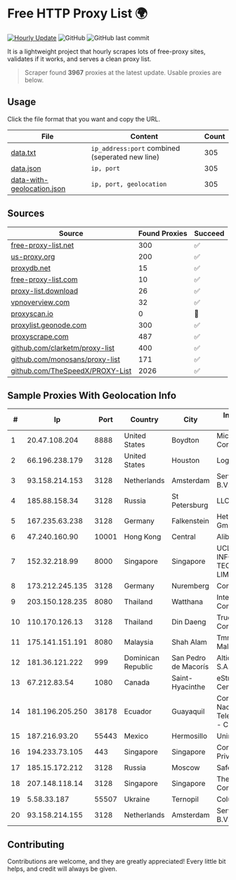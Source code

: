 
# Free HTTP Proxy List 🌍

[![Hourly Update](https://github.com/mertguvencli/http-proxy-list/actions/workflows/main.yml/badge.svg?branch=main)](https://github.com/mertguvencli/http-proxy-list/actions/workflows/main.yml)
![GitHub](https://img.shields.io/github/license/mertguvencli/http-proxy-list)
![GitHub last commit](https://img.shields.io/github/last-commit/mertguvencli/http-proxy-list)

It is a lightweight project that hourly scrapes lots of free-proxy sites, validates if it works, and serves a clean proxy list.


> Scraper found **3967** proxies at the latest update. Usable proxies are below.

## Usage

Click the file format that you want and copy the URL.


|File|Content|Count|
|----|-------|-----|
|[data.txt](https://raw.githubusercontent.com/mertguvencli/http-proxy-list/main/proxy-list/data.txt)|`ip_address:port` combined (seperated new line)|305|
|[data.json](https://raw.githubusercontent.com/mertguvencli/http-proxy-list/main/proxy-list/data.json)|`ip, port`|305|
|[data-with-geolocation.json](https://raw.githubusercontent.com/mertguvencli/http-proxy-list/main/proxy-list/data-with-geolocation.json)|`ip, port, geolocation`|305|

## Sources

|Source|Found Proxies|Succeed|
|------|-------------|-------|
|[free-proxy-list.net](https://free-proxy-list.net)|300|✅|
|[us-proxy.org](https://www.us-proxy.org)|200|✅|
|[proxydb.net](http://proxydb.net)|15|✅|
|[free-proxy-list.com](https://free-proxy-list.com/?page=&port=&type%5B%5D=http&type%5B%5D=https&up_time=0&search=Search)|10|✅|
|[proxy-list.download](https://www.proxy-list.download/HTTP)|26|✅|
|[vpnoverview.com](https://vpnoverview.com/privacy/anonymous-browsing/free-proxy-servers)|32|✅|
|[proxyscan.io](https://www.proxyscan.io)|0|🚫|
|[proxylist.geonode.com](https://proxylist.geonode.com/api/proxy-list?limit=300&page=1&sort_by=lastChecked&sort_type=desc&protocols=http,https)|300|✅|
|[proxyscrape.com](https://api.proxyscrape.com/v2/?request=displayproxies&protocol=http&timeout=10000&country=all&ssl=all&anonymity=all)|487|✅|
|[github.com/clarketm/proxy-list](https://raw.githubusercontent.com/clarketm/proxy-list/master/proxy-list-raw.txt)|400|✅|
|[github.com/monosans/proxy-list](https://raw.githubusercontent.com/monosans/proxy-list/main/proxies/http.txt)|171|✅|
|[github.com/TheSpeedX/PROXY-List](https://raw.githubusercontent.com/TheSpeedX/PROXY-List/master/http.txt)|2026|✅|


## Sample Proxies With Geolocation Info

|#|Ip|Port|Country|City|Internet Service Provider|
|-|--|----|-------|----|-------------------------|
|1|20.47.108.204|8888|United States|Boydton|Microsoft Corporation|
|2|66.196.238.179|3128|United States|Houston|Logix|
|3|93.158.214.153|3128|Netherlands|Amsterdam|Serverius Holding B.V.|
|4|185.88.158.34|3128|Russia|St Petersburg|LLC Country Online|
|5|167.235.63.238|3128|Germany|Falkenstein|Hetzner Online GmbH|
|6|47.240.160.90|10001|Hong Kong|Central|Alibaba.com LLC|
|7|152.32.218.99|8000|Singapore|Singapore|UCLOUD INFORMATION TECHNOLOGY (HK) LIMITED|
|8|173.212.245.135|3128|Germany|Nuremberg|Contabo GmbH|
|9|203.150.128.235|8080|Thailand|Watthana|Internet Thailand Company Ltd|
|10|110.170.126.13|3128|Thailand|Din Daeng|True Internet Corporation CO. Ltd.|
|11|175.141.151.191|8080|Malaysia|Shah Alam|Tmnet, Telekom Malaysia Bhd.|
|12|181.36.121.222|999|Dominican Republic|San Pedro de Macorís|Altice Dominicana S.A.|
|13|67.212.83.54|1080|Canada|Saint-Hyacinthe|eStruxture Data Centers Inc.|
|14|181.196.205.250|38178|Ecuador|Guayaquil|Corporacion Nacional De Telecomunicaciones - CNT EP|
|15|187.216.93.20|55443|Mexico|Hermosillo|Uninet S.A. de C.V.|
|16|194.233.73.105|443|Singapore|Singapore|Contabo Asia Private Limited|
|17|185.15.172.212|3128|Russia|Moscow|SafeData LLC|
|18|207.148.118.14|3128|Singapore|Singapore|The Constant Company|
|19|5.58.33.187|55507|Ukraine|Ternopil|Columbus|
|20|93.158.214.155|3128|Netherlands|Amsterdam|Serverius Holding B.V.|



## Contributing

Contributions are welcome, and they are greatly appreciated! Every
little bit helps, and credit will always be given.

